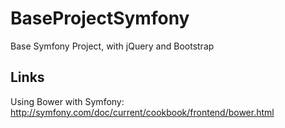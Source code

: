 BaseProjectSymfony
==================

Base Symfony Project, with jQuery and Bootstrap


Links
-----
Using Bower with Symfony: http://symfony.com/doc/current/cookbook/frontend/bower.html